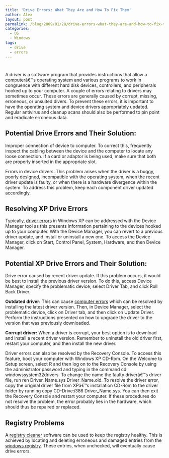 ```yaml
---
title: 'Drive Errors: What They Are and How To Fix Them'
author: Alex
layout: post
permalink: /blog/2009/01/28/drive-errors-what-they-are-and-how-to-fix-them/
categories:
  - OS
  - Windows
tags:
  - drive
  - errors
---
```

# 

A driver is a software program that provides instructions that allow a computerâ€™s operating system and various programs to work in congruence with different hard disk devices, controllers, and peripherals hooked up to your computer. A couple of errors relating to drivers may sometimes occur. These errors are generally caused by corrupt, missing, erroneous, or unsuited divers. To prevent these errors, it is important to have the operating system and device drivers appropriately updated. Regular antivirus and cleanup scans should also be performed to pin point and eradicate erroneous data. 

## Potential Drive Errors and Their Solution:

Improper connection of device to computer. To correct this, frequently inspect the cabling between the device and the computer to locate any loose connection. If a card or adaptor is being used, make sure that both are properly inserted in the appropriate slot. 

Errors in device drivers. This problem arises when the driver is a buggy, poorly designed, incompatible with the operating system, when the recent driver update is faulty, or when there is a hardware divergence within the system. To address this problem, keep each component driver updated accordingly. 

## Resolving XP Drive Errors

Typically, [driver errors][1] in Windows XP can be addressed with the Device Manager tool as this presents information pertaining to the devices hooked up to your computer. With the Device Manager, you can revert to a previous driver update, and install or uninstall a new one. To access the Device Manager, click on Start, Control Panel, System, Hardware, and then Device Manager.

 [1]: http://www.optimize-your-pc.org/the-what-and-how-of-resolving-driver-errors

## Potential XP Drive Errors and Their Solution:

Drive error caused by recent driver update. If this problem occurs, it would be best to install the previous driver version. To do this, access Device Manager, specify the problematic device, select Driver Tab, and click Roll Back Driver. 

**Outdated driver:** This can cause [computer errors][2] which can be resolved by installing the latest driver version. Then, in Device Manager, select the problematic device, click on Driver tab, and then click on Update Driver. Perform the instructions presented on how to upgrade the driver to the version that was previously downloaded.

 [2]: http://www.optimize-your-pc.org/

**Corrupt driver:** When a driver is corrupt, your best option is to download and install a recent driver version. Remember to uninstall the old driver first, restart your computer, and then install the new driver.

Driver errors can also be resolved by the Recovery Console. To access this feature, boot your computer with Windows XP CD-Rom. On the Welcome to Setup screen, select R and then log on to the Recovery Console by using the administrator password and typing in the command cd windowssystem32drivers. To change the name the faulty driverâ€™s driver file, run ren Driver\_Name.sys Driver\_Name.old. To resolve the driver error, copy the original driver file from XPâ€™s installation CD-Rom to the driver folder by running copy CD-Drive:i386 Driver_Name.sys. You can then exit the Recovery Console and restart your computer. If these procedures do not resolve the problem, the error probably lies in the hardware, which should thus be repaired or replaced. 

## Registry Problems

A [registry cleaner][3] software can be used to keep the registry healthy. This is achieved by locating and deleting erroneous and damaged entries from the [windows registry][4]. These entries, when unchecked, will eventually cause drive errors.

 [3]: http://www.optimize-your-pc.org/how-to-use-registry-cleaner-tools
 [4]: http://www.optimize-your-pc.org/how-to-fix-your-windows-registry